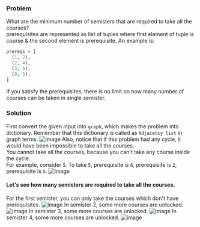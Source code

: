 ### Problem
What are the minimum number of semisters that are required to take all the courses?</br>
prerequisites are represented as list of tuples where first element of tuple is course & the second element is prerequisite. An example is:</br>
```python
prereqs = [
  (1, 2),
  (2, 4),
  (3, 5),
  (0, 5),
]
```
If you satisfy the prerequisites, there is no limit on how many number of courses can be taken in single semister.
### Solution
First convert the given input into `graph`, which makes the problem into dictionary.
Remember that this dictionary is called as `Adjacency list` in graph terms.
![image](https://github.com/user-attachments/assets/659dc9ef-8256-4e29-9100-8c852535cb2b)
Also, notice that if this problem had any cycle, it would have been impossible to take all the courses.</br>
You cannot take all the courses, because you can't take any course inside the cycle.</br>
For example, consider `5`. To take `5`, prerequisite is `6`, prerequisite is `2`, prerequisite is `5`.
![image](https://github.com/user-attachments/assets/73641325-1ccd-4c8c-9477-bfac82524ad6)
#### Let's see how many semisters are required to take all the courses.
For the first semister, you can only take the courses which don't have prerequisites.
![image](https://github.com/user-attachments/assets/e708377a-df78-422c-b790-dbc2314b7f02)
In semister 2, some more courses are unlocked.
![image](https://github.com/user-attachments/assets/57e6e2a6-eec7-4d96-85d7-6d668b9bec69)
In semister 3, some more courses are unlocked.
![image](https://github.com/user-attachments/assets/3c3ba7aa-7535-40ad-90a7-830bc9bc4bf2)
In semister 4, some more courses are unlocked.
![image](https://github.com/user-attachments/assets/7b42a03c-3fb0-4d82-9424-aa98cb30ab7d)
